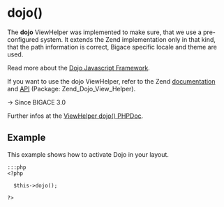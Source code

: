 # dojo()

The **dojo** ViewHelper was implemented to make sure, that we use a pre-configured system. It extends the Zend implementation only in that kind, that the path information is correct, Bigace specific locale and theme are used.

Read more about the [Dojo Javascript Framework](http://www.dojotoolkit.org/).

If you want to use the dojo ViewHelper, refer to the Zend [documentation](http://framework.zend.com/manual/en/zend.dojo.view.html) and [API](http://framework.zend.com/apidoc/core/) (Package: Zend_Dojo_View_Helper).

-> Since BIGACE 3.0

Further infos at the [ViewHelper dojo() PHPDoc](http://api.bigace-cms.com/latest/Bigace_Zend/View_Helper/Bigace_Zend_View_Helper_Dojo.html).

## Example

This example shows how to activate Dojo in your layout.

	:::php
	<?php
	
	  $this->dojo();
	
	?>


